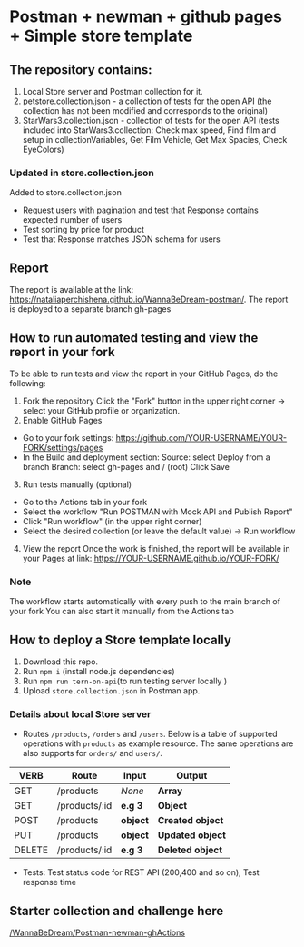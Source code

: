 # Postman + newman + github pages + Simple store template

## The repository contains:

1. Local Store server and Postman collection for it.
2. petstore.collection.json - а collection of tests for the open API (the collection has not been modified and corresponds to the original)
3. StarWars3.collection.json - collection of tests for the open API
(tests included into StarWars3.collection: Check max speed, Find film and setup in collectionVariables, Get Film Vehicle, Get Max Spacies, Check EyeColors)

### Updated in store.collection.json
Added to store.collection.json
- Request users with pagination and test that Response contains expected number of users
- Test sorting by price for product
- Test that Response matches JSON schema for users

## Report

The report is available at the link: https://nataliaperchishena.github.io/WannaBeDream-postman/.
The report is deployed to a separate branch gh-pages

## How to run automated testing and view the report in your fork

To be able to run tests and view the report in your GitHub Pages, do the following:

1. Fork the repository
   Click the "Fork" button in the upper right corner → select your GitHub profile or organization.
2. Enable GitHub Pages

- Go to your fork settings: https://github.com/YOUR-USERNAME/YOUR-FORK/settings/pages
- In the Build and deployment section:
  Source: select Deploy from a branch
  Branch: select gh-pages and / (root)
  Click Save

3. Run tests manually (optional)

- Go to the Actions tab in your fork
- Select the workflow "Run POSTMAN with Mock API and Publish Report"
- Click "Run workflow" (in the upper right corner)
- Select the desired collection (or leave the default value) → Run workflow

4. View the report
   Once the work is finished, the report will be available in your Pages at link: https://YOUR-USERNAME.github.io/YOUR-FORK/

### Note
The workflow starts automatically with every push to the main branch of your fork
You can also start it manually from the Actions tab

## How to deploy a Store template locally

1. Download this repo.
2. Run `npm i` (install node.js dependencies)
3. Run `npm run tern-on-api`(to run testing server locally )
4. Upload `store.collection.json` in Postman app.

### Details about local Store server
   - Routes `/products`, `/orders` and `/users`. Below is a table of supported operations with `products` as example resource. The same operations are also supports for `orders/` and `users/`.

| VERB   | Route         | Input      | Output             |
| ------ | ------------- | ---------- | ------------------ |
| GET    | /products     | _None_     | **Array**          |
| GET    | /products/:id | **e.g 3**  | **Object**         |
| POST   | /products     | **object** | **Created object** |
| PUT    | /products     | **object** | **Updated object** |
| DELETE | /products/:id | **e.g 3**  | **Deleted object** |

- Tests: Test status code for REST API (200,400 and so on), Test response time


## Starter collection and challenge here

<a href="https://github.com/WannaBeDream/Postman-newman-ghActions"> /WannaBeDream/Postman-newman-ghActions</a>



